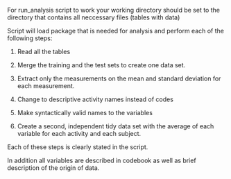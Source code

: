 For run_analysis script to work your working directory should be set to the directory that contains all neccessary files (tables with data)

Script will load package that is needed for analysis and perform each of the following steps:

1. Read all the tables

2. Merge the training and the test sets to create one data set.

3. Extract only the measurements on the mean and standard deviation for each measurement.

4. Change to descriptive activity names instead of codes

5. Make syntactically valid names to the variables

6. Create a second, independent tidy data set with the average of each variable for each activity and each subject.

Each of these steps is clearly stated in the script.

In addition all variables are described in codebook as well as brief description of the origin of data.

